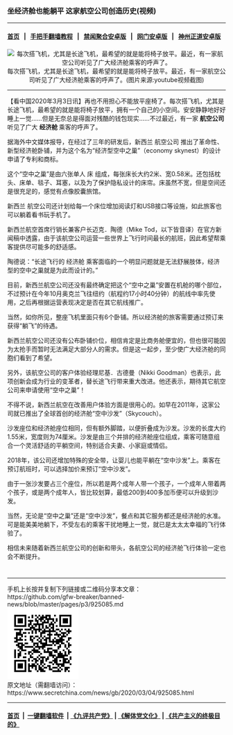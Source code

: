 ### 坐经济舱也能躺平 这家航空公司创造历史(视频)
------------------------

#### [首页](https://github.com/gfw-breaker/banned-news/blob/master/README.md) &nbsp;&nbsp;|&nbsp;&nbsp; [手把手翻墙教程](https://github.com/gfw-breaker/guides/wiki) &nbsp;&nbsp;|&nbsp;&nbsp; [禁闻聚合安卓版](https://github.com/gfw-breaker/bn-android) &nbsp;&nbsp;|&nbsp;&nbsp; [网门安卓版](https://github.com/oGate2/oGate) &nbsp;&nbsp;|&nbsp;&nbsp; [神州正道安卓版](https://github.com/SzzdOgate/update) 



<div class="article_right" style="fone-color:#000">
 <div id="story_video" style="text-align: center;margin-top: 20px;">
 </div>
 <p style="text-align: center;">
  <img alt="每次搭飞机，尤其是长途飞机，最希望的就是能将椅子放平。最近，有一家航空公司听见了广大经济舱乘客的呼声了。" src="//img3.secretchina.com/pic/2020/3-4/p2640481a130431049-ss.jpg" style="height:324px; width:600px"/>
  <br>
   每次搭飞机，尤其是长途飞机，最希望的就是能将椅子放平。最近，有一家航空公司听见了广大经济舱乘客的呼声了。(图片来源:youtube视频截图)
   <span id="hideid" name="hideid" style="color:red;display:none;">
    <span href="https://www.secretchina.com">
    </span>
   </span>
  </br>
 </p>
 <div id="txt-mid1-t21-2017">
  

---


  </div>
 </div>
 <p>
  【看中国2020年3月3日讯】再也不用担心不能放平座椅了。每次搭飞机，尤其是长途飞机，最希望的就是能将椅子放平，拥有一个自己的小空间。安安静静地好好睡上一觉……但是无奈总是得面对残酷的钱包现实……不过最近，有一家
  <strong>
   航空公司
  </strong>
  听见了广大
  <strong>
   <span href="https://www.secretchina.com/news/gb/tag/经济舱" target="_blank">
    经济舱
   </span>
  </strong>
  乘客的呼声了。
  <span id="hideid" name="hideid" style="color:red;display:none;">
   <span href="https://www.secretchina.com">
   </span>
  </span>
 </p>
 <p>
  据海外中文媒体报导，在经过了三年的研发后，新西兰
  <span href="https://www.secretchina.com/news/gb/tag/航空公司" target="_blank">
   航空公司
  </span>
  推出了革命性、新型经济舱卧铺，并为这个名为“经济型空中之巢”（economy skynest）的设计申请了专利和商标。
 </p>
 <p>
  这个“空中之巢”是由六张单人
  <span href="https://www.secretchina.com/news/gb/tag/床" target="_blank">
   床
  </span>
  组成，每张床长大约2米、宽0.58米。还包括枕头、床单、毯子、耳塞，以及为了保护隐私设计的床帘。床虽然不宽，但是空间还是很充足的，感觉有点像胶囊旅馆。
 </p>
 <p>
  <span href="https://www.secretchina.com/news/gb/tag/新西兰" target="_blank">
   新西兰
  </span>
  航空公司还计划给每一个床位增加阅读灯和USB接口等设施，如此旅客也可以躺着看书玩手机了。
 </p>
 <p>
  新西兰航空首席行销长兼客户长迈克．陶德（Mike Tod，以下皆音译）在官方新闻稿中透露，由于该航空公司运营一些世界上飞行时间最长的航班，因此希望帮乘客提供尽可能多的舒适感。
 </p>
 <p>
  陶德说：“长途飞行的
  <span href="https://zh.wikipedia.org/wiki/%E7%B6%93%E6%BF%9F%E8%89%99" target="_blank">
   经济舱
  </span>
  乘客面临的一个明显问题就是无法舒展肢体，经济型的空中之巢就是为此而设计的。”
 </p>
 <p>
  目前，新西兰航空公司还没有最终确定把这个“空中之巢”安置在机舱的哪个部位，不过预计在今年10月奥克兰飞往纽约（航程约17小时40分钟）的航线中率先使用，之后再根据运营表现决定是否在其它航线推广。
 </p>
 <p>
  当然，如你所见，整座飞机里面只有6个卧铺。所以经济舱的旅客需要通过预订来获得“躺飞”的待遇。
 </p>
 <p>
  新西兰航空公司还没有公布卧铺价位，相信肯定是比商务舱便宜的，但也很可能因为太抢手而暂时无法满足大部分人的需求。但是这一起步，至少使广大经济舱的同胞们看到了希望。
 </p>
 <p>
  另外，该航空公司的客户体验经理尼基．古德曼（Nikki Goodman）也表示，此项创新会成为行业的变革者，替长途飞行带来重大改进。他还表示，期待其它航空公司来申请使用“空中之巢”！
 </p>
 <p>
  不得不说，新西兰航空在改善用户体验方面是很用心的。如早在2011年，这家公司就已推出了全球首创的经济舱“空中沙发”（Skycouch）。
 </p>
 <p>
  沙发座位和经济舱座位相同，但有额外脚踏，以便折叠成为沙发。沙发的长度大约1.55米，宽度则为74厘米。沙发是由三个并排的经济舱座位组成，乘客可随意组合一个灵活舒适的平躺空间，特别适合夫妻、小家庭或情侣。
 </p>
 <p>
  2018年，该公司还增加特殊的安全带，让婴儿也能平躺在“空中沙发”上。乘客在预订航班时，可以选择加价来预订“空中沙发”。
 </p>
 <p>
  由于一张沙发要占三个座位，所以若是两个成年人带一个孩子，一个成年人带着两个孩子，或是两个成年人，皆比较划算，最低200到400多加币便可以升级到沙发。
 </p>
 <p>
  当然，无论是“空中之巢”还是“空中沙发”，餐点和其它服务都还是经济舱的水准。可是能美美地躺下，不受左右的乘客干扰地睡上一觉，就已是太太太幸福的飞行体验了。
 </p>
 <p>
  相信未来随着新西兰航空公司的创新和带头，各航空公司的经济舱飞行体验一定也会不断提升。
  <center>
   <div>
    <div id="txt-mid2-t22-2017" style="display: block;  max-height: 351px;  overflow: hidden;">
     <div id="SC-21xxx">
     </div>
     <ins class="adsbygoogle" data-ad-client="ca-pub-1276641434651360" data-ad-format="auto" data-ad-slot="4301710469" data-full-width-responsive="true" style="display:block">
     </ins>
    </div>
   </div>
  </center>
  <div style="padding-top:12px;">
  </div>
 </p>
</div>

<hr/>
手机上长按并复制下列链接或二维码分享本文章：<br/>
https://github.com/gfw-breaker/banned-news/blob/master/pages/p3/925085.md <br/>
<a href='https://github.com/gfw-breaker/banned-news/blob/master/pages/p3/925085.md'><img src='https://github.com/gfw-breaker/banned-news/blob/master/pages/p3/925085.md.png'/></a> <br/>
原文地址（需翻墙访问）：https://www.secretchina.com/news/gb/2020/03/04/925085.html


------------------------
#### [首页](https://github.com/gfw-breaker/banned-news/blob/master/README.md) &nbsp;|&nbsp; [一键翻墙软件](https://github.com/gfw-breaker/nogfw/blob/master/README.md) &nbsp;| [《九评共产党》](https://github.com/gfw-breaker/9ping.md/blob/master/README.md#九评之一评共产党是什么) | [《解体党文化》](https://github.com/gfw-breaker/jtdwh.md/blob/master/README.md) | [《共产主义的终极目的》](https://github.com/gfw-breaker/gczydzjmd.md/blob/master/README.md)


<img src='http://gfw-breaker.win/banned-news/pages/p3/925085.md' width='0px' height='0px'/>